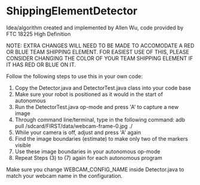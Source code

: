 # ShippingElementDetector
Idea/algorithm created and implemented by Allen Wu, code provided by FTC 18225 High Definition

NOTE: EXTRA CHANGES WILL NEED TO BE MADE TO ACCOMODATE A RED OR BLUE TEAM SHIPPING ELEMENT. FOR EASIEST USE OF THIS, PLEASE CONSIDER CHANGING THE COLOR OF YOUR TEAM SHIPPING ELEMENT IF IT HAS RED OR BLUE ON IT.

Follow the following steps to use this in your own code:
1. Copy the Detector.java and DetectorTest.java class into your code base
2. Make sure your robot is positioned as it would in the start of autonomous
3. Run the DetectorTest.java op-mode and press 'A' to capture a new image
4. Through command line/terminal, type in the following command: adb pull /sdcard/FIRST/data/webcam-frame-0.jpg ./
5. While your camera is off, adjust and press 'A' again
6. Find the image boundaries (estimate) to make only two of the markers visible
7. Use these image boundaries in your autonomous op-mode
8. Repeat Steps (3) to (7) again for each autonomous program

Make sure you change WEBCAM_CONFIG_NAME inside Detector.java to match your webcam name in the configuration.

